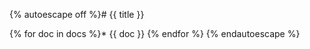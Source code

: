 {% autoescape off %}# {{ title }}


{% for doc in docs %}* {{ doc }}
{% endfor %} 
{% endautoescape %}